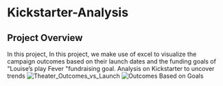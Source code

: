 # Kickstarter-Analysis
## Project Overview 
In this project, In this project, we make use of excel to visualize the campaign outcomes based on their launch dates and the funding goals of "Louise’s play Fever "fundraising goal. 
Analysis on Kickstarter to uncover trends 
 ![Theater_Outcomes_vs_Launch](https://user-images.githubusercontent.com/58860105/129986948-b3485ba3-8a38-4c7b-9cef-23ab51b15a43.png)
![Outcomes Based on Goals](https://user-images.githubusercontent.com/58860105/129987225-4a9f348b-05fc-46fd-8d72-09b2835735e3.png)
